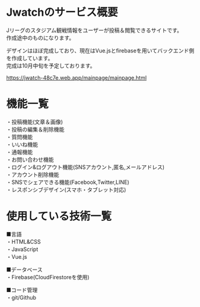 # Jwatchのサービス概要
Jリーグのスタジアム観戦情報をユーザーが投稿＆閲覧できるサイトです。<br>
作成途中のものになります。<br>

デザインはほぼ完成しており、現在はVue.jsとfirebaseを用いてバックエンド側を作成しています。<br>
完成は10月中旬を予定しております。<br>

https://jwatch-48c7e.web.app/mainpage/mainpage.html
# 機能一覧

・投稿機能(文章＆画像)<br>
・投稿の編集＆削除機能<br>
・質問機能<br>
・いいね機能<br>
・通報機能<br>
・お問い合わせ機能<br>
・ログイン&ログアウト機能(SNSアカウント,匿名,メールアドレス)<br>
・アカウント削除機能<br>
・SNSでシェアできる機能(Facebook,Twitter,LINE)<br>
・レスポンシブデザイン(スマホ・タブレット対応)<br>

# 使用している技術一覧
■言語<br>
・HTML&CSS<br>
・JavaScript<br>
・Vue.js<br>

■データベース<br>
・Firebase(CloudFirestoreを使用)

■コード管理<br>
・git/Github